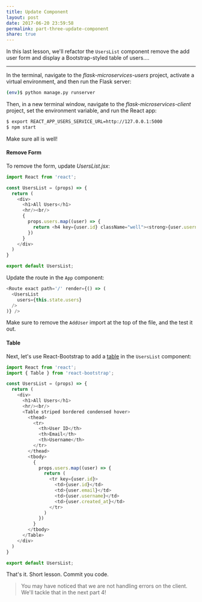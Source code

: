 ```yaml
---
title: Update Component
layout: post
date: 2017-06-20 23:59:58
permalink: part-three-update-component
share: true
---
```


In this last lesson, we'll refactor the `UsersList` component remove the add user form and display a Bootstrap-styled table of users....

---

In the terminal, navigate to the *flask-microservices-users* project, activate a virtual environment, and then run the Flask server:

```sh
(env)$ python manage.py runserver
```

Then, in a new terminal window, navigate to the *flask-microservices-client* project, set the environment variable, and run the React app:

```sh
$ export REACT_APP_USERS_SERVICE_URL=http://127.0.0.1:5000
$ npm start
```

Make sure all is well!

#### Remove Form

To remove the form, update *UsersList.jsx*:

```javascript
import React from 'react';

const UsersList = (props) => {
  return (
    <div>
      <h1>All Users</h1>
      <hr/><br/>
      {
        props.users.map((user) => {
          return <h4 key={user.id} className="well"><strong>{user.username}</strong> - <em>{user.created_at}</em></h4>
        })
      }
    </div>
  )
}

export default UsersList;
```

Update the route in the `App` component:

```javascript
<Route exact path='/' render={() => (
  <UsersList
    users={this.state.users}
  />
)} />
```

Make sure to remove the `AddUser` import at the top of the file, and the test it out.

#### Table

Next, let's use React-Bootstrap to add a [table](https://react-bootstrap.github.io/components.html#tables) in the `UsersList` component:

```javascript
import React from 'react';
import { Table } from 'react-bootstrap';

const UsersList = (props) => {
  return (
    <div>
      <h1>All Users</h1>
      <hr/><br/>
      <Table striped bordered condensed hover>
        <thead>
          <tr>
            <th>User ID</th>
            <th>Email</th>
            <th>Username</th>
          </tr>
        </thead>
        <tbody>
          {
            props.users.map((user) => {
              return (
                <tr key={user.id}>
                  <td>{user.id}</td>
                  <td>{user.email}</td>
                  <td>{user.username}</td>
                  <td>{user.created_at}</td>
                </tr>
              )
            })
          }
        </tbody>
      </Table>
    </div>
  )
}

export default UsersList;
```

That's it. Short lesson. Commit you code.

> You may have noticed that we are not handling errors on the client. We'll tackle that in the next part 4!
